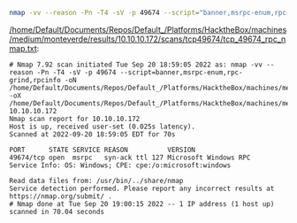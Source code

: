 ```bash
nmap -vv --reason -Pn -T4 -sV -p 49674 --script="banner,msrpc-enum,rpc-grind,rpcinfo" -oN "/home/Default/Documents/Repos/Default_/Platforms/HacktheBox/machines/medium/monteverde/results/10.10.10.172/scans/tcp49674/tcp_49674_rpc_nmap.txt" -oX "/home/Default/Documents/Repos/Default_/Platforms/HacktheBox/machines/medium/monteverde/results/10.10.10.172/scans/tcp49674/xml/tcp_49674_rpc_nmap.xml" 10.10.10.172
```

[/home/Default/Documents/Repos/Default_/Platforms/HacktheBox/machines/medium/monteverde/results/10.10.10.172/scans/tcp49674/tcp_49674_rpc_nmap.txt](file:///home/Default/Documents/Repos/Default_/Platforms/HacktheBox/machines/medium/monteverde/results/10.10.10.172/scans/tcp49674/tcp_49674_rpc_nmap.txt):

```
# Nmap 7.92 scan initiated Tue Sep 20 18:59:05 2022 as: nmap -vv --reason -Pn -T4 -sV -p 49674 --script=banner,msrpc-enum,rpc-grind,rpcinfo -oN /home/Default/Documents/Repos/Default_/Platforms/HacktheBox/machines/medium/monteverde/results/10.10.10.172/scans/tcp49674/tcp_49674_rpc_nmap.txt -oX /home/Default/Documents/Repos/Default_/Platforms/HacktheBox/machines/medium/monteverde/results/10.10.10.172/scans/tcp49674/xml/tcp_49674_rpc_nmap.xml 10.10.10.172
Nmap scan report for 10.10.10.172
Host is up, received user-set (0.025s latency).
Scanned at 2022-09-20 18:59:05 EDT for 70s

PORT      STATE SERVICE REASON          VERSION
49674/tcp open  msrpc   syn-ack ttl 127 Microsoft Windows RPC
Service Info: OS: Windows; CPE: cpe:/o:microsoft:windows

Read data files from: /usr/bin/../share/nmap
Service detection performed. Please report any incorrect results at https://nmap.org/submit/ .
# Nmap done at Tue Sep 20 19:00:15 2022 -- 1 IP address (1 host up) scanned in 70.04 seconds

```
